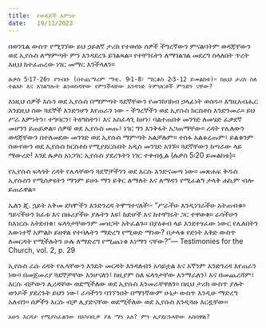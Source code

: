 ```yaml
---
title:  የወዳጆች እምነት
date:   19/11/2023
---
```


በወንጌል ውስጥ የሚገኘው ይህ ኃይለኛ ታሪክ የተወሰኑ ሰዎች ችግረኛውን ምናልባትም ወዳጃቸውን ወደ ኢየሱስ ለማምጣት ምን እንዳደረጉ ይገልጻል። የተቸገሩትን ለማገልገል መደረግ ስላለበት ጥረት እዚህ ከተፈጠረው ነገር መማር እንችላለን።

`ሉቃስ 5፡17-26ን ያንብቡ (በተጨማሪም ማቴ. 9፡1-8፣ ማርቆስ 2፡3-12 ይመልከቱ)። ከዚህ ታሪክ ስለ ተልእኮ እና አገልግሎት ልንወስዳቸው የምንችላቸው አንዳንድ ትምህርቶች ምንድን ናቸው?`

እነዚህ ሰዎች እሱን ወደ ኢየሱስ በማምጣት ጓደኛቸውን የመንከባከብ ኃላፊነት ወሰዱ። እግዚአብሔር እንደዚህ ሰው ጓደኞች እንድንሆን እየጠራን ነው - ችግረኞችን ወደ ኢየሱስ ክርስቶስ እንድንመራ። ይህ ሥራ እምነትን፣ ተግባርን፣ ትዕግስትን፣ እና አስፈላጊ ከሆነ፣ ባልተጠበቀ መንገድ ለመሄድ ፈቃደኛ መሆንን ይጠይቃል። ሰዎቹ ወደ ኢየሱስ መጡ፤ ነገር ግን እንቅፋት አጋጠማቸው። ረዳት የሌለውን ወዳጃቸውን በተለመደው መንገድ ወደ ኢየሱስ ማምጣት አልቻሉም። ተስፋ አልቆረጡም፣ ይልቁንም ሰውየውን ወደ ኢየሱስ ክርስቶስ የሚያደርሱበት አዲስ መንገድ አገኙ። ጓደኛቸውን ከጣራው ላይ ማውረድ! እንደ ሉቃስ አነጋገር ኢየሱስ ያደረጉትን ነገር ተቀብሏል (ሉቃስ 5፡20 ይመልከቱ)።

የኢየሱስ ፍላጎት ረዳት የሌላቸውን ጓደኞቻችንን ወደ እርሱ እንድናመጣ ነው። መጽሐፍ ቅዱስ ኢየሱስን የሚሰቃዩትን ማንም ይሁኑ ማን ይቅር ለማለት እና ለማዳን የሚፈልግ ታላቅ ሐኪም ብሎ ይጠራዋል።

ኤለን ጂ. ኋይት አቅመ ደካሞችን እንድንረዳ ትሞግተናለች፡- “ሥራችሁ እንዲነገራችሁ አትጠብቁ። ዓይናችሁን ክፈቱ እና በዙሪያችሁ ያሉትን እዩ፤ ከድሆች እና ከተቸገሩት ጋር ተዋወቁ። ራሳችሁን ከእነርሱ አትደብቁ፣ ፍላጎታቸውንም መዝጋት አትፈልጉ። በያዕቆብ ላይ እንደተፃፈው ነውር የሌለበትን እውነተኛ አምልኮ ይዘዋል የተባሉትን ማድረግ የሚወድ ማነው? በታላቁ የድነት እቅድ ውስጥ ለመርዳት የሚችሉትን ሁሉ ለማድረግ የሚጨነቁ እነማን ናቸው?”— Testimonies for the Church, vol. 2, p. 29

ኢየሱስ ራሱ ረዳት የሌላቸውን እንዴት መርዳት እንዳለብን አሳይቷል እና እኛንም እንድንረዳ እየጠራን ነው። በመጀመሪያ ጓደኞቻቸው እንሆናለን፤ ከዚያም ስለ ፍላጎታቸው እንማራለን፤ እና በመጨረሻም፣ እርሱ ብቻውን ሊረዳቸው ወደሚችለው ወደ ኢየሱስ እንመራቸዋለን። በዚህ ታሪክ ውስጥ ያሉት ወንዶች ያደረጉት ይህን ነው፤ ራሳችንን ባገኘንበት በማንኛውም ሁኔታ ውስጥ እንዲሁ ማድረግ አለብን። ሰዎችን እርሱ ብቻ ሊያድናቸው ወደሚችለው ወደ ኢየሱስ እንዲጓዙ እርዷቸው።

`አሁን እርዳታ የሚያስፈልገው በአካባቢዎ ያለ ማን አለ? ምን ሊያደርጉላቸው አስበዋል?`